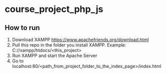 # course_project_php_js

## How to run

1. Download XAMPP https://www.apachefriends.org/download.html
3. Pull this repo in the folder you install XAMPP. Example: C://xampp/htdocs/<this_project>
4. Run XAMPP and start the Apache Server
5. Go to localhost:80/<path_from_project_folder_to_the_index_page>/index.html
